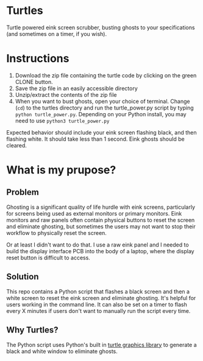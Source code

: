 # Turtles

Turtle powered eink screen scrubber, busting ghosts to your specifications (and sometimes on a timer, if you wish).

# Instructions

1. Download the zip file containing the turtle code by clicking on the green CLONE button.
2. Save the zip file in an easily accessible directory
3. Unzip/extract the contents of the zip file
4. When you want to bust ghosts, open your choice of terminal. Change (`cd`) to the turtles directory and run the turtle_power.py script by typing `python turtle_power.py`. Depending on your Python install, you may need to use `python3 turtle_power.py`

Expected behavior should include your eink screen flashing black, and then flashing white. It should take less than 1 second. Eink ghosts should be cleared.

# What is my prupose?

## Problem
Ghosting is a significant quality of life hurdle with eink screens, particularly for screens being used as external monitors or primary monitors. Eink monitors and raw panels often contain physical buttons to reset the screen and eliminate ghosting, but sometimes the users may not want to stop their workflow to physically reset the screen. 

Or at least I didn't want to do that. I use a raw eink panel and I needed to build the display interface PCB into the body of a laptop, where the display reset button is difficult to access. 

## Solution
This repo contains a Python script that flashes a black screen and then a white screen to reset the eink screen and eliminate ghosting. It's helpful for users working in the command line. It can also be set on a timer to flash every X minutes if users don't want to manually run the script every time.

## Why Turtles? 
The Python script uses Python's built in [turtle graphics library](https://docs.python.org/3/library/turtle.html) to generate a black and white window to eliminate ghosts.
